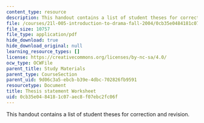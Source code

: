```yaml
---
content_type: resource
description: This handout contains a list of student theses for correction and revision.
file: /courses/21l-005-introduction-to-drama-fall-2004/0cb35e0484181c07aec8f07ebc2fc06f_thesis_worksheet.pdf
file_size: 10757
file_type: application/pdf
hide_download: true
hide_download_original: null
learning_resource_types: []
license: https://creativecommons.org/licenses/by-nc-sa/4.0/
ocw_type: OCWFile
parent_title: Study Materials
parent_type: CourseSection
parent_uid: 9d06c3a5-ebcb-b39e-4dbc-702826fb9591
resourcetype: Document
title: Thesis statement Worksheet
uid: 0cb35e04-8418-1c07-aec8-f07ebc2fc06f
---
```

This handout contains a list of student theses for correction and revision.
